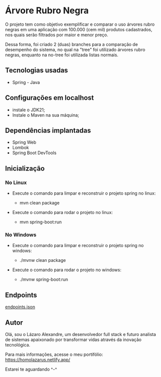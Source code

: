 # Árvore Rubro Negra 

O projeto tem como objetivo exemplificar e comparar o uso árvores rubro negras em uma aplicação com 100.000 (cem mil) produtos cadastrados, nos quais serão filtrados por maior e menor preço. 

Dessa forma, foi criado 2 (duas) branches para a comparação de desempenho do sistema, no qual na "tree" foi utilizado árvores rubro negras, enquanto na no-tree foi utilizada listas normais.

## Tecnologias usadas

- Spring - Java

## Configurações em localhost
    
  - instale o JDK21; 
  - Instale o Maven na sua máquina;


## Dependências implantadas

- Spring Web
- Lombok
- Spring Boot DevTools

## Inicialização

### No Linux
        
  - Execute o comando para limpar e reconstruir o projeto spring no linux:
    - mvn clean package
    
  - Execute o comando para rodar o projeto no linux:
    - mvn spring-boot:run


### No Windows

  - Execute o comando para limpar e reconstruir o projeto spring no windows:
    -  ./mvnw clean package
        
  - Execute o comando para rodar o projeto no windows:
    - ./mvnw spring-boot:run

## Endpoints

[endpoints.json](./endpoints.json)

## Autor

Olá, sou o Lázaro Alexandre, um desenvolvedor full stack e futuro analista de sistemas apaixonado por transformar vidas através da inovação tecnológica.

Para mais informações, acesse o meu portifólio: https://homolazarus.netlify.app/

Estarei te aguardando ^-^